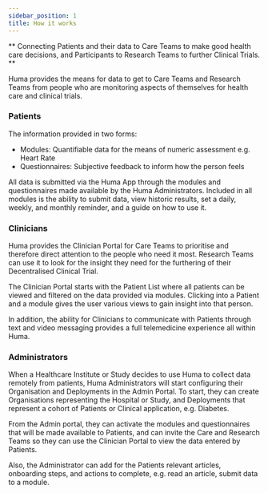 ```yaml
---
sidebar_position: 1
title: How it works
---
```


** Connecting Patients and their data to Care Teams to make good health care decisions, and Participants to Research Teams to further Clinical Trials. **

Huma provides the means for data to get to Care Teams and Research Teams from people who are monitoring aspects of themselves for health care and clinical trials. 

### Patients

The information provided in two forms:
- Modules: Quantifiable data for the means of numeric assessment e.g. Heart Rate
- Questionnaires: Subjective feedback to inform how the person feels

All data is submitted via the Huma App through the modules and questionnaires made available by the Huma Administrators. Included in all modules is the ability to submit data, view historic results, set a daily, weekly, and monthly reminder, and a guide on how to use it.

### Clinicians

Huma provides the Clinician Portal for Care Teams to prioritise and therefore direct attention to the people who need it most. Research Teams can use it to look for the insight they need for the furthering of their Decentralised Clinical Trial. 

The Clinician Portal starts with the Patient List where all patients can be viewed and filtered on the data provided via modules. Clicking into a Patient and a module gives the user various views to gain insight into that person.

In addition, the ability for Clinicians to communicate with Patients through text and video messaging provides a full telemedicine experience all within Huma.

### Administrators

When a Healthcare Institute or Study decides to use Huma to collect data remotely from patients, Huma Administrators will start configuring their Organisation and Deployments in the Admin Portal. To start, they can create Organisations representing the Hospital or Study, and Deployments that represent a cohort of Patients or Clinical application, e.g. Diabetes.

From the Admin portal, they can activate the modules and questionnaires that will be made available to Patients, and can invite the Care and Research Teams so they can use the Clinician Portal to view the data entered by Patients. 

Also, the Administrator can add for the Patients relevant articles, onboarding steps, and actions to complete, e.g. read an article, submit data to a module.